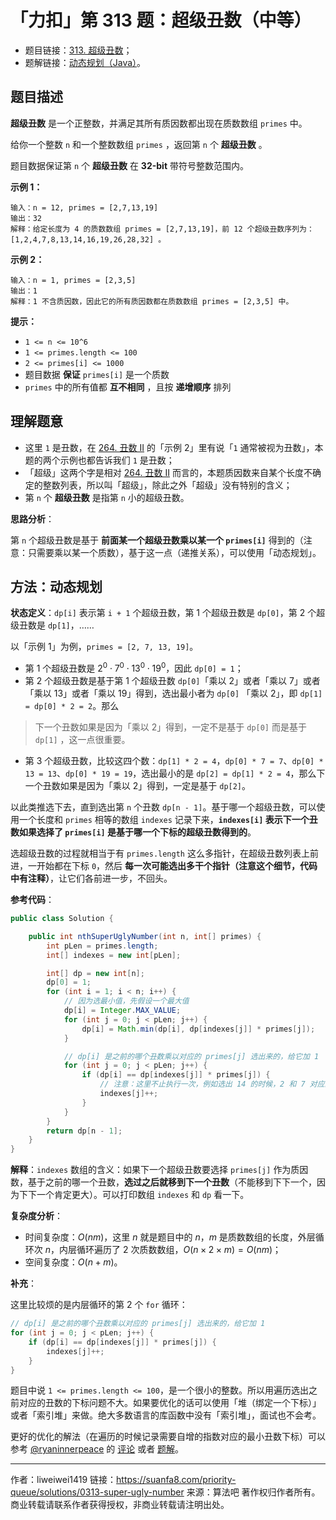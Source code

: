 # 「力扣」第 313 题：超级丑数（中等）

- 题目链接：[313. 超级丑数](https://leetcode-cn.com/problems/super-ugly-number/)；
- 题解链接：[动态规划（Java）](https://leetcode-cn.com/problems/super-ugly-number/solution/dong-tai-gui-hua-java-by-liweiwei1419-1yna/)。

## 题目描述

**超级丑数** 是一个正整数，并满足其所有质因数都出现在质数数组 `primes` 中。

给你一个整数 `n` 和一个整数数组 `primes` ，返回第 `n` 个 **超级丑数** 。

题目数据保证第 `n` 个 **超级丑数** 在 **32-bit** 带符号整数范围内。

**示例 1：**

```
输入：n = 12, primes = [2,7,13,19]
输出：32
解释：给定长度为 4 的质数数组 primes = [2,7,13,19]，前 12 个超级丑数序列为：[1,2,4,7,8,13,14,16,19,26,28,32] 。
```

**示例 2：**

```
输入：n = 1, primes = [2,3,5]
输出：1
解释：1 不含质因数，因此它的所有质因数都在质数数组 primes = [2,3,5] 中。
```

**提示：**

- `1 <= n <= 10^6`
- `1 <= primes.length <= 100`
- `2 <= primes[i] <= 1000`
- 题目数据 **保证** `primes[i]` 是一个质数
- `primes` 中的所有值都 **互不相同** ，且按 **递增顺序** 排列

## 理解题意

- 这里 `1` 是丑数，在 [264. 丑数 II](/problems/ugly-number-ii/) 的「示例 2」里有说「`1` 通常被视为丑数」，本题的两个示例也都告诉我们 `1` 是丑数；
- 「超级」这两个字是相对 [264. 丑数 II](/problems/ugly-number-ii/) 而言的，本题质因数来自某个长度不确定的整数列表，所以叫「超级」，除此之外「超级」没有特别的含义；
- 第 `n` 个 **超级丑数** 是指第 `n` 小的超级丑数。

**思路分析**：

第 `n` 个超级丑数是基于 **前面某一个超级丑数乘以某一个 `primes[i]`** 得到的（注意：只需要乘以某一个质数），基于这一点（递推关系），可以使用「动态规划」。

## 方法：动态规划

**状态定义**：`dp[i]` 表示第 `i + 1` 个超级丑数，第 1 个超级丑数是 `dp[0]`，第 2 个超级丑数是 `dp[1]`，……

以「示例 1」为例，`primes = [2, 7, 13, 19]`。

- 第 1 个超级丑数是 $2^0 \cdot 7^0 \cdot 13^0 \cdot 19^0$，因此 `dp[0] = 1`；
- 第 2 个超级丑数是基于第 1 个超级丑数 `dp[0]`「乘以 2」或者「乘以 7」或者「乘以 13」或者「乘以 19」得到，选出最小者为 `dp[0]` 「乘以 2」，即 `dp[1] = dp[0] * 2 = 2`。那么

> 下一个丑数如果是因为「乘以 2」得到，一定不是基于 `dp[0]` 而是基于 `dp[1]` ，这一点很重要。

- 第 3 个超级丑数，比较这四个数：`dp[1] * 2 = 4`，`dp[0] * 7 = 7`、`dp[0] * 13 = 13`、`dp[0] * 19 = 19`，选出最小的是 `dp[2] = dp[1] * 2 = 4`，那么下一个丑数如果是因为「乘以 2」得到，一定是基于 `dp[2]`。

以此类推选下去，直到选出第 `n` 个丑数 `dp[n - 1]`。基于哪一个超级丑数，可以使用一个长度和 `primes` 相等的数组 `indexes` 记录下来，**`indexes[i]` 表示下一个丑数如果选择了 `primes[i]` 是基于哪一个下标的超级丑数得到的**。

选超级丑数的过程就相当于有 `primes.length` 这么多指针，在超级丑数列表上前进，一开始都在下标 `0`，然后 **每一次可能选出多干个指针（注意这个细节，代码中有注释）**，让它们各前进一步，不回头。

**参考代码**：

```Java []
public class Solution {

    public int nthSuperUglyNumber(int n, int[] primes) {
        int pLen = primes.length;
        int[] indexes = new int[pLen];

        int[] dp = new int[n];
        dp[0] = 1;
        for (int i = 1; i < n; i++) {
            // 因为选最小值，先假设一个最大值
            dp[i] = Integer.MAX_VALUE;
            for (int j = 0; j < pLen; j++) {
                dp[i] = Math.min(dp[i], dp[indexes[j]] * primes[j]);
            }

            // dp[i] 是之前的哪个丑数乘以对应的 primes[j] 选出来的，给它加 1
            for (int j = 0; j < pLen; j++) {
                if (dp[i] == dp[indexes[j]] * primes[j]) {
                    // 注意：这里不止执行一次，例如选出 14 的时候，2 和 7 对应的最小丑数下标都要加 1，大家可以打印 indexes 和 dp 的值加以验证
                    indexes[j]++;
                }
            }
        }
        return dp[n - 1];
    }
}
```

**解释**：`indexes` 数组的含义：如果下一个超级丑数要选择 `primes[j]` 作为质因数，基于之前的哪一个丑数，**选过之后就移到下一个丑数**（不能移到下下一个，因为下下一个肯定更大）。可以打印数组 `indexes` 和 `dp` 看一下。

**复杂度分析**：

- 时间复杂度：$O(nm)$，这里 $n$ 就是题目中的 $n$，$m$ 是质数数组的长度，外层循环次 $n$，内层循环遍历了 2 次质数数组，$O(n \times 2 \times m) = O(nm)$；
- 空间复杂度：$O(n + m)$。

**补充**：

这里比较烦的是内层循环的第 2 个 `for` 循环：

```java
// dp[i] 是之前的哪个丑数乘以对应的 primes[j] 选出来的，给它加 1
for (int j = 0; j < pLen; j++) {
    if (dp[i] == dp[indexes[j]] * primes[j]) {
        indexes[j]++;
    }
}
```

题目中说 `1 <= primes.length <= 100`，是一个很小的整数。所以用遍历选出之前对应的丑数的下标问题不大。如果要优化的话可以使用「堆（绑定一个下标）」或者「索引堆」来做。绝大多数语言的库函数中没有「索引堆」，面试也不会考。

更好的优化的解法（在遍历的时候记录需要自增的指数对应的最小丑数下标）可以参考 [@ryaninnerpeace](/u/ryaninnerpeace/) 的 [评论](https://leetcode-cn.com/problems/super-ugly-number/solution/dong-tai-gui-hua-java-by-liweiwei1419-1yna/1070728) 或者 [题解](https://leetcode-cn.com/problems/super-ugly-number/solution/dong-tai-gui-hua-by-ryaninnerpeace-07cj/)。



---

作者：liweiwei1419
链接：https://suanfa8.com/priority-queue/solutions/0313-super-ugly-number
来源：算法吧
著作权归作者所有。商业转载请联系作者获得授权，非商业转载请注明出处。